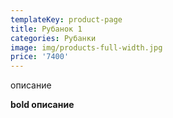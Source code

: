 ```yaml
---
templateKey: product-page
title: Рубанок 1
categories: Рубанки
image: img/products-full-width.jpg
price: '7400'
---
```

описание

**bold описание**
